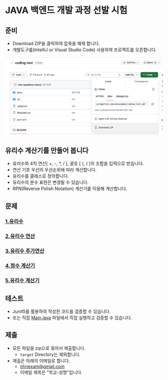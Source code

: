 # JAVA 백엔드 개발 과정 선발 시험

## 준비
* Download ZIP을 클릭하여 압축을 해제 합니다.
* 개발도구를(IntelliJ or Visual Studio Code) 사용하여 프로젝트를 오픈합니다.

![img.png](docs/resources/img.png)

## 유리수 계산기를 만들어 봅니다
* 유리수와 4칙 연산[ +, -, *, / ], 괄호 [ (, ) ]의 조합을 입력으로 받습니다.
* 연산 기호 우선의 우선순위에 따라 계산합니다.
* 유리수를 클래스로 정의합니다.
* 유리수의 분수 표현은 변경될 수 있습니다.
* RPN(Reverse Polish Notation) 계산기를 이용해 계산합니다.

## 문제

### [1.유리수](./docs/01.유리수.md)
### [2.유리수 연산](./docs/02.유리수-연산.md)
### [3.유리수 추가연산](./docs/03.유리수-추가연산.md)
### [4.정수 계산기](./docs/04.정수-계산기.md)
### [5.유리수 계산기](./docs/05.유리수-계산기.md)

## 테스트
* Junit5를 활용하여 작성한 코드를 검증할 수 있습니다.
* 또는 직접 [Main.java](src/main/java/com/nhnacademy/Main.java) 파일에서 직접 실행하고 검증할 수 있습니다.

## 제출

* 모든 파일을 zip으로 묶어서 제출합니다.
  * `target` Directory는 제외합니다.
* 제출은 아래의 이메일로 합니다.
  * nhnexam@gmail.com
  * 이메일 제목은 "학교-성명"입니다.
